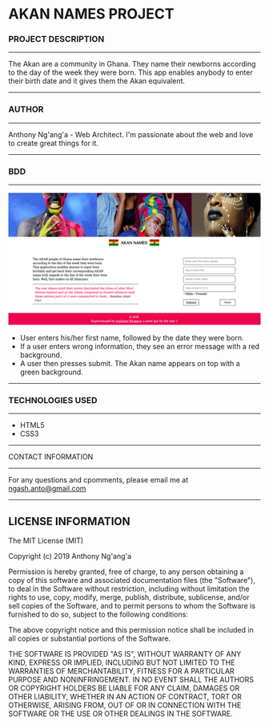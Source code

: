 # AKAN NAMES PROJECT

### PROJECT DESCRIPTION

---

The Akan are a community in Ghana. They name their newborns according to the day of the week they were born. This app enables anybody to enter their birth date and it gives them the Akan equivalent.

---

### AUTHOR

---

Anthony Ng'ang'a - Web Architect. I'm passionate about the web and love to create great things for it.

---

### BDD

---

![screenshot](img/akan.png)

- User enters his/her first name, followed by the date they were born.
- If a user enters wrong information, they see an error message with a red background.
- A user then presses submit. The Akan name appears on top with a green background.

---

### TECHNOLOGIES USED

---

- HTML5
- CSS3

---

CONTACT INFORMATION

---

For any questions and cpomments, please email me at ngash.anto@gmail.com

---

## LICENSE INFORMATION

The MIT License (MIT)

Copyright (c) 2019 Anthony Ng'ang'a

Permission is hereby granted, free of charge, to any person obtaining a copy of this software and associated documentation files (the "Software"), to deal in the Software without restriction, including without limitation the rights to use, copy, modify, merge, publish, distribute, sublicense, and/or sell copies of the Software, and to permit persons to whom the Software is furnished to do so, subject to the following conditions:

The above copyright notice and this permission notice shall be included in all copies or substantial portions of the Software.

THE SOFTWARE IS PROVIDED "AS IS", WITHOUT WARRANTY OF ANY KIND, EXPRESS OR IMPLIED, INCLUDING BUT NOT LIMITED TO THE WARRANTIES OF MERCHANTABILITY, FITNESS FOR A PARTICULAR PURPOSE AND NONINFRINGEMENT. IN NO EVENT SHALL THE AUTHORS OR COPYRIGHT HOLDERS BE LIABLE FOR ANY CLAIM, DAMAGES OR OTHER LIABILITY, WHETHER IN AN ACTION OF CONTRACT, TORT OR OTHERWISE, ARISING FROM, OUT OF OR IN CONNECTION WITH THE SOFTWARE OR THE USE OR OTHER DEALINGS IN THE SOFTWARE.
